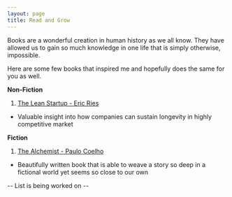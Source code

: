 ```yaml
---
layout: page
title: Read and Grow
---
```


Books are a wonderful creation in human history as we all know. They have allowed us to gain so much knowledge in one life that is simply otherwise, impossible. 

Here are some few books that inspired me and hopefully does the same for you as well.

**Non-Fiction**
1. [The Lean Startup - Eric Ries](https://www.amazon.com/The-Lean-Startup-Eric-Ries-audiobook/dp/B005MM7HY8/ref=sr_1_2?dchild=1&keywords=lean+startup&qid=1591179217&sr=8-2)
  - Valuable insight into how companies can sustain longevity in highly competitive market
  

**Fiction**
1. [The Alchemist - Paulo Coelho](https://www.amazon.com/Alchemist-Paulo-Coelho/dp/0062315005/ref=sr_1_1?dchild=1&keywords=alchemist&qid=1591179099&sr=8-1)
  - Beautifully written book that is able to weave a story so deep in a fictional world yet seems so close to our own

-- List is being worked on -- 
